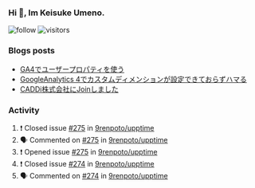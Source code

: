 ### Hi 👋, Im Keisuke Umeno.

<!--
**9renpoto/9renpoto** is a ✨ _special_ ✨ repository because its `README.md` (this file) appears on your GitHub profile.

Here are some ideas to get you started:

- 🔭 I’m currently working on ...
- 🌱 I’m currently learning ...
- 👯 I’m looking to collaborate on ...
- 🤔 I’m looking for help with ...
- 💬 Ask me about ...
- 📫 How to reach me: ...
- 😄 Pronouns: ...
- ⚡ Fun fact: ...
-->

![follow](https://img.shields.io/github/followers/9renpoto?label=Follow&style=social)
![visitors](https://komarev.com/ghpvc/?username=9renpoto&label=Profile%20views&color=0e75b6&style=flat)

### Blogs posts

<!-- BLOG-POST-LIST:START -->
- [GA4でユーザープロパティを使う](https://9renpoto.dev/2021/02/21/google-analytics-4-user-properties/)
- [GoogleAnalytics 4でカスタムディメンションが設定できておらずハマる](https://9renpoto.dev/2021/02/13/google-analytics-4/)
- [CADDi株式会社にJoinしました](https://9renpoto.dev/2020/12/05/join/)
<!-- BLOG-POST-LIST:END -->

### Activity

<!--START_SECTION:activity-->
1. ❗️ Closed issue [#275](https://github.com/9renpoto/upptime/issues/275) in [9renpoto/upptime](https://github.com/9renpoto/upptime)
2. 🗣 Commented on [#275](https://github.com/9renpoto/upptime/issues/275) in [9renpoto/upptime](https://github.com/9renpoto/upptime)
3. ❗️ Opened issue [#275](https://github.com/9renpoto/upptime/issues/275) in [9renpoto/upptime](https://github.com/9renpoto/upptime)
4. ❗️ Closed issue [#274](https://github.com/9renpoto/upptime/issues/274) in [9renpoto/upptime](https://github.com/9renpoto/upptime)
5. 🗣 Commented on [#274](https://github.com/9renpoto/upptime/issues/274) in [9renpoto/upptime](https://github.com/9renpoto/upptime)
<!--END_SECTION:activity-->

<!--START_SECTION:waka-->
<!--END_SECTION:waka-->
